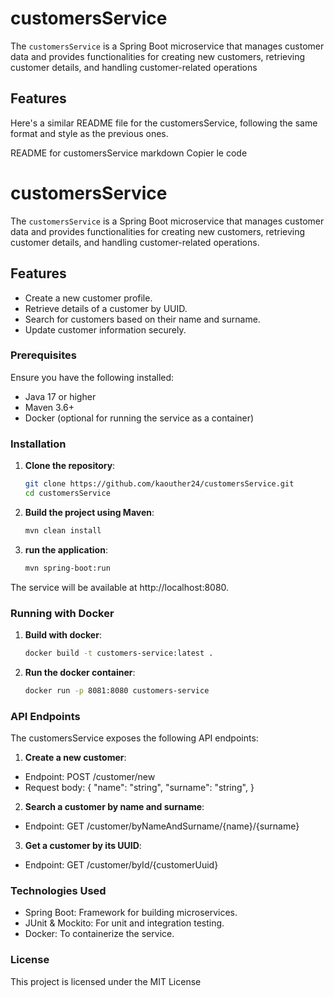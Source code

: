 # customersService

The `customersService` is a Spring Boot microservice that manages customer data and provides functionalities for creating new customers, retrieving customer details, and handling customer-related operations
## Features


Here's a similar README file for the customersService, following the same format and style as the previous ones.

README for customersService
markdown
Copier le code
# customersService

The `customersService` is a Spring Boot microservice that manages customer data and provides functionalities for creating new customers, retrieving customer details, and handling customer-related operations.

## Features

- Create a new customer profile.
- Retrieve details of a customer by UUID.
- Search for customers based on their name and surname.
- Update customer information securely.

### Prerequisites

Ensure you have the following installed:

- Java 17 or higher
- Maven 3.6+
- Docker (optional for running the service as a container)

### Installation

1. **Clone the repository**:
   ```bash
   git clone https://github.com/kaouther24/customersService.git
   cd customersService

2. **Build the project using Maven**:
   ```bash
   mvn clean install

3. **run the application**:
   ```bash
   mvn spring-boot:run

The service will be available at http://localhost:8080.

### Running with Docker

1. **Build with docker**:
   ```bash
   docker build -t customers-service:latest .

2. **Run the docker container**:
   ```bash
   docker run -p 8081:8080 customers-service

### API Endpoints
The customersService exposes the following API endpoints:
1. **Create a new customer**:
- Endpoint: POST /customer/new
- Request body:
  {
  "name": "string",
  "surname": "string",
  }
2. **Search a customer by name and surname**:
- Endpoint: GET /customer/byNameAndSurname/{name}/{surname}
3. **Get a customer by its UUID**:
- Endpoint: GET /customer/byId/{customerUuid}

### Technologies Used
- Spring Boot: Framework for building microservices.
- JUnit & Mockito: For unit and integration testing.
- Docker: To containerize the service.

### License
This project is licensed under the MIT License
